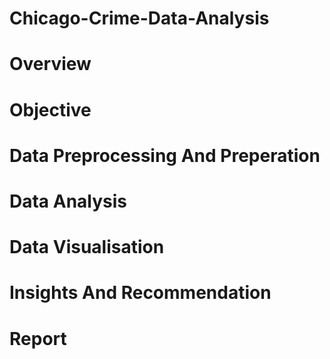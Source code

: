 # Chicago-Crime-Data-Analysis
# Overview
# Objective
# Data Preprocessing And Preperation
# Data Analysis
# Data Visualisation
# Insights And Recommendation
# Report
